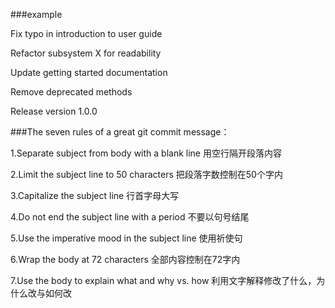 ###example

Fix typo in introduction to user guide

Refactor subsystem X for readability

Update getting started documentation

Remove deprecated methods

Release version 1.0.0



###The seven rules of a great git commit message：

1.Separate subject from body with a blank line
用空行隔开段落内容

2.Limit the subject line to 50 characters
把段落字数控制在50个字内

3.Capitalize the subject line
行首字母大写

4.Do not end the subject line with a period
不要以句号结尾

5.Use the imperative mood in the subject line
使用祈使句

6.Wrap the body at 72 characters
全部内容控制在72字内

7.Use the body to explain what and why vs. how
利用文字解释修改了什么，为什么改与如何改